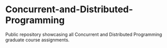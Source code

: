 # Concurrent-and-Distributed-Programming
Public repository showcasing all Concurrent and Distributed Programming graduate course assignments.
